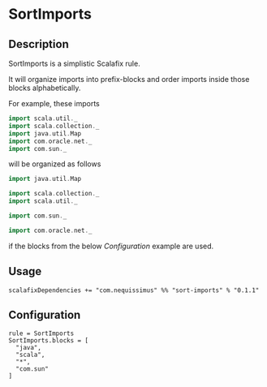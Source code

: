 # SortImports

## Description

SortImports is a simplistic Scalafix rule.

It will organize imports into prefix-blocks and order imports inside those blocks alphabetically.

For example, these imports

```scala
import scala.util._
import scala.collection._
import java.util.Map
import com.oracle.net._
import com.sun._
```

will be organized as follows

```scala
import java.util.Map

import scala.collection._
import scala.util._

import com.sun._

import com.oracle.net._
```

if the blocks from the below _Configuration_ example are used.

## Usage

`scalafixDependencies += "com.nequissimus" %% "sort-imports" % "0.1.1"`

## Configuration

```
rule = SortImports
SortImports.blocks = [
  "java",
  "scala",
  "*",
  "com.sun"
]
```
